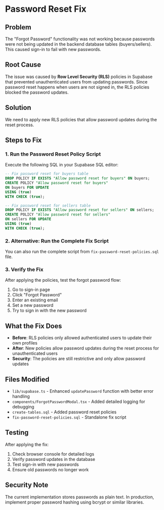 # Password Reset Fix

## Problem
The "Forgot Password" functionality was not working because passwords were not being updated in the backend database tables (buyers/sellers). This caused sign-in to fail with new passwords.

## Root Cause
The issue was caused by **Row Level Security (RLS)** policies in Supabase that prevented unauthenticated users from updating passwords. Since password reset happens when users are not signed in, the RLS policies blocked the password updates.

## Solution
We need to apply new RLS policies that allow password updates during the reset process.

## Steps to Fix

### 1. Run the Password Reset Policy Script
Execute the following SQL in your Supabase SQL editor:

```sql
-- Fix password reset for buyers table
DROP POLICY IF EXISTS "Allow password reset for buyers" ON buyers;
CREATE POLICY "Allow password reset for buyers" 
ON buyers FOR UPDATE 
USING (true)
WITH CHECK (true);

-- Fix password reset for sellers table  
DROP POLICY IF EXISTS "Allow password reset for sellers" ON sellers;
CREATE POLICY "Allow password reset for sellers" 
ON sellers FOR UPDATE 
USING (true)
WITH CHECK (true);
```

### 2. Alternative: Run the Complete Fix Script
You can also run the complete script from `fix-password-reset-policies.sql` file.

### 3. Verify the Fix
After applying the policies, test the forgot password flow:
1. Go to sign-in page
2. Click "Forgot Password"
3. Enter an existing email
4. Set a new password
5. Try to sign in with the new password

## What the Fix Does
- **Before**: RLS policies only allowed authenticated users to update their own profiles
- **After**: New policies allow password updates during the reset process for unauthenticated users
- **Security**: The policies are still restrictive and only allow password updates

## Files Modified
- `lib/supabase.ts` - Enhanced `updatePassword` function with better error handling
- `components/ForgotPasswordModal.tsx` - Added detailed logging for debugging
- `create-tables.sql` - Added password reset policies
- `fix-password-reset-policies.sql` - Standalone fix script

## Testing
After applying the fix:
1. Check browser console for detailed logs
2. Verify password updates in the database
3. Test sign-in with new passwords
4. Ensure old passwords no longer work

## Security Note
The current implementation stores passwords as plain text. In production, implement proper password hashing using bcrypt or similar libraries.
